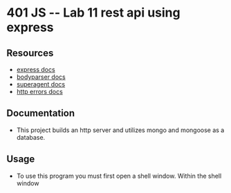401 JS --  Lab 11 rest api using express
===


## Resources  
* [express docs](http://expressjs.com/en/4x/api.html)
* [bodyparser docs](https://github.com/expressjs/body-parser)
* [superagent docs](https://visionmedia.github.io/superagent/)
* [http errors docs](https://github.com/jshttp/http-errors)


##  Documentation  
* This project builds an http server and utilizes mongo and mongoose as a database.

## Usage
* To use this program you must first open a shell window. Within the shell window 
